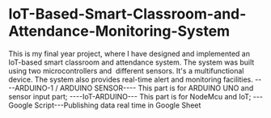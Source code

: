 # IoT-Based-Smart-Classroom-and-Attendance-Monitoring-System
This is my final year project, where I have designed and implemented an IoT-based smart classroom and attendance system. The system was built using two microcontrollers and  different sensors. It's a multifunctional device. The system also provides real-time alert and monitoring facilities.
----ARDUINO-1 / ARDUINO SENSOR---- This part is for ARDUINO UNO and sensor input part;
----IoT-ARDUINO--- This part is for NodeMcu and IoT; 
---Google Script---Publishing data real time in Google Sheet
